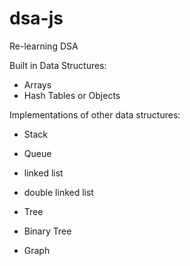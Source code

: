 # dsa-js
Re-learning DSA

Built in Data Structures:
- Arrays
- Hash Tables or Objects

Implementations of other data structures:
- Stack
- Queue

- linked list
- double linked list

- Tree
- Binary Tree
- Graph
